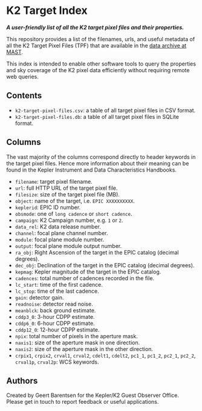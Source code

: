# K2 Target Index

***A user-friendly list of all the K2 target pixel files and their properties.***

This repository provides a list of the filenames, urls, and useful metadata 
of all the K2 Target Pixel Files (TPF) that are available
in the [data archive at MAST](https://archive.stsci.edu/pub/k2/target_pixel_files/).

This index is intended to enable other software tools to query the properties and sky coverage of the K2 pixel data efficiently without requiring remote web queries.


## Contents

* `k2-target-pixel-files.csv`: a table of all target pixel files in CSV format. 
* `k2-target-pixel-files.db`: a table of all target pixel files in SQLite format.


## Columns

The vast majority of the columns correspond directly to header keywords
in the target pixel files.  Hence more information about their meaning
can be found in the Kepler Instrument and Data Characteristics Handbooks.

* `filename`: target pixel filename.
* `url`: full HTTP URL of the target pixel file.
* `filesize`: size of the target pixel file (MB). 
* `object`: name of the target, i.e. `EPIC XXXXXXXXXX`.
* `keplerid`: EPIC ID number.
* `obsmode`: one of `long cadence` or `short cadence`.
* `campaign`: K2 Campaign number, e.g. `1` or `2`.
* `data_rel`: K2 data release number.
* `channel`: focal plane channel number.
* `module`: focal plane module number.
* `output`: focal plane module output number.
* `ra_obj`: Right Ascension of the target in the EPIC catalog (decimal degrees).
* `dec_obj`: Declination of the target in the EPIC catalog (decimal degrees).
* `kepmag`: Kepler magnitude of the target in the EPIC catalog.
* `cadences`: total number of cadences recorded in the file.
* `lc_start`: time of the first cadence.
* `lc_stop`: time of the last cadence.
* `gain`: detector gain.
* `readnoise`: detector read noise.
* `meanblck`: back ground estimate.
* `cddp3_0`: 3-hour CDPP estimate.
* `cddp6_0`: 6-hour CDPP estimate.
* `cddp12_0`: 12-hour CDPP estimate.
* `npix`: total number of pixels in the aperture mask.
* `naxis1`: size of the aperture mask in one direction.
* `naxis2`: size of the aperture mask in the other direction.
* `crpix1`, `crpix2`, `crval1`, `crval2`, `cdelt1`, `cdelt2`, `pc1_1`, `pc1_2`, `pc2_1`, `pc2_2`, `crval1p`, `crval2p`: WCS keywords.


## Authors

Created by Geert Barentsen for the Kepler/K2 Guest Observer Office.
Please get in touch to report feedback or useful applications.
